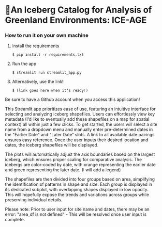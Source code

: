 # 🧊An Iceberg Catalog for Analysis of Greenland Environments: ICE-AGE

### How to run it on your own machine

1. Install the requirements

   ```
   $ pip install -r requirements.txt
   ```

2. Run the app

   ```
   $ streamlit run streamlit_app.py
   ```
3. Alternatively, use  the link!

   ```
   $ (link goes here when it's ready!)
   ```

Be sure to have a Github account when you access this application! 

This Streamlit app prioritizes ease of use,  featuring an intuitive interface for selecting and analyzing iceberg shapefiles. Users can effortlessly view key metadata (I'd like to eventually add these shapefiles on a map for spatial context) all within just a few clicks. To get started, the users will select a site name from a dropdown menu and manually enter pre-determined dates in the "Earlier Date" and "Later Date" slots. A link to all available date pairings ensures easy reference. Once the user inputs their desired location and dates, the iceberg shapefiles will be displayed.

The plots will automatically adjust the axis boundaries based on the largest iceberg, which ensures proper scaling for comparative analysis. The icebergs are color-coded by date, with orange representing the earlier date and green representing the later date. (I will add a legend)

The shapefiles are then divided into four groups based on area, simplifying the identification of patterns in shape and size. Each group is displayed in its dedicated subplot, with overlapping shapes displayed  in low opacity. This will hopefully expose the trends and variations across groups while preserving individual details. 

Please note: Prior to user input for site name and dates, there may be an error: "area_df is not defined" - This will be resolved once user input is complete. 



